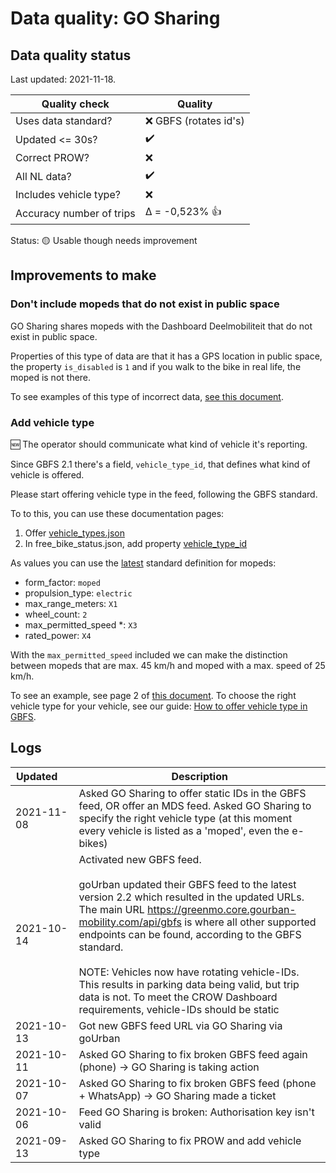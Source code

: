 # Data quality: GO Sharing

## Data quality status

Last updated: 2021-11-18.

| **Quality check**            | **Quality**
| --                          | --      |
| Uses data standard?         | ❌ GBFS (rotates id's)
| Updated <= 30s?             | :heavy_check_mark:
| Correct PROW?               | ❌
| All NL data?                | :heavy_check_mark:
| Includes vehicle type?      | ❌
| Accuracy number of trips    | Δ = -0,523% 👍

Status: 🟡 Usable though needs improvement

## Improvements to make

### Don't include mopeds that do not exist in public space

GO Sharing shares mopeds with the Dashboard Deelmobiliteit that do not exist in public space.

Properties of this type of data are that it has a GPS location in public space, the property `is_disabled` is `1` and if you walk to the bike in real life, the moped is not there.

To see examples of this type of incorrect data, [see this document](./GoSharing_extra.md).

### Add vehicle type

🆕 The operator should communicate what kind of vehicle it's reporting. 

Since GBFS 2.1 there's a field, `vehicle_type_id`, that defines what kind of vehicle is offered.

Please start offering vehicle type in the feed, following the GBFS standard.

To to this, you can use these documentation pages: 

1. Offer [vehicle_types.json](https://github.com/NABSA/gbfs/blob/master/gbfs.md#vehicle_typesjson-added-in-v21)
2. In free_bike_status.json, add property [vehicle_type_id](https://github.com/NABSA/gbfs/blob/master/gbfs.md#free_bike_statusjson)

As values you can use the [latest](https://github.com/NABSA/gbfs/pull/370) standard definition for mopeds:

- form_factor: `moped`
- propulsion_type: `electric`
- max_range_meters: `X1`
- wheel_count: `2`
- max_permitted_speed *: `X3`
- rated_power: `X4`

With the `max_permitted_speed` included we can make the distinction between mopeds that are max. 45 km/h and moped with a max. speed of 25 km/h.

To see an example, see page 2 of [this document](https://docs.google.com/document/d/1P_oDBnFvr9qzo0_5YbnrCDYptFQV9ZUOJGfi8ACD1GE/edit?usp=sharing). To choose the right vehicle type for your vehicle, see our guide: [How to offer vehicle type in GBFS](https://docs.crow.nl/deelfietsdashboard/hr-dataspec/#how-to-offer-vehicle-type-in-gbfs).

## Logs

| Updated&nbsp;&nbsp;&nbsp;&nbsp; | Description
| ----       | ---
| 2021-11-08 | Asked GO Sharing to offer static IDs in the GBFS feed, OR offer an MDS feed. Asked GO Sharing to specify the right vehicle type (at this moment every vehicle is listed as a 'moped', even the e-bikes)
| 2021-10-14 | Activated new GBFS feed.<br /><br />goUrban updated their GBFS feed to the latest version 2.2 which resulted in the updated URLs. The main URL https://greenmo.core.gourban-mobility.com/api/gbfs is where all other supported endpoints can be found, according to the GBFS standard.<br /><br />NOTE: Vehicles now have rotating vehicle-IDs. This results in parking data being valid, but trip data is not. To meet the CROW Dashboard requirements, vehicle-IDs should be static
| 2021-10-13 | Got new GBFS feed URL via GO Sharing via goUrban
| 2021-10-11 | Asked GO Sharing to fix broken GBFS feed again (phone) -> GO Sharing is taking action
| 2021-10-07 | Asked GO Sharing to fix broken GBFS feed (phone + WhatsApp) -> GO Sharing made a ticket
| 2021-10-06 | Feed GO Sharing is broken: Authorisation key isn't valid
| 2021-09-13 | Asked GO Sharing to fix PROW and add vehicle type
